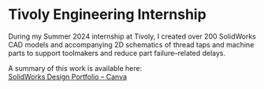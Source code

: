 # Tivoly Engineering Internship

During my Summer 2024 internship at Tivoly, I created over 200 SolidWorks CAD models and accompanying 2D schematics of thread taps and machine parts to support toolmakers and reduce part failure–related delays.

A summary of this work is available here:  
<a href="https://solidworks-design-portfolio-liamlahar.my.canva.site/" target="_blank" rel="noopener noreferrer">
  SolidWorks Design Portfolio – Canva
</a>